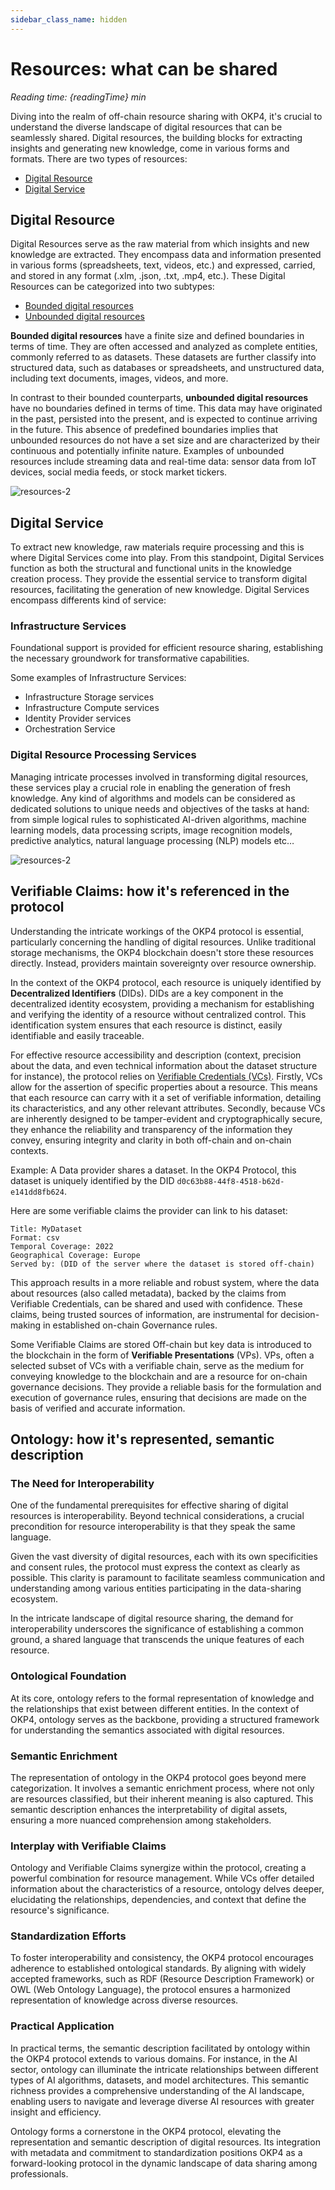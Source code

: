 ```yaml
---
sidebar_class_name: hidden
---
```


# Resources: what can be shared

<i>Reading time: {readingTime} min</i>

Diving into the realm of off-chain resource sharing with OKP4, it's crucial to understand the diverse landscape of digital resources that can be seamlessly shared. Digital resources, the building blocks for extracting insights and generating new knowledge, come in various forms and formats.
There are two types of resources:

- <u>Digital Resource</u>
- <u>Digital Service</u>

## Digital Resource

Digital Resources serve as the raw material from which insights and new knowledge are extracted. They encompass data and information presented in various forms (spreadsheets, text, videos, etc.) and expressed, carried, and stored in any format (.xlm, .json, .txt, .mp4, etc.).
These Digital Resources can be categorized into two subtypes:

- <u>Bounded digital resources</u>
- <u>Unbounded digital resources</u>

**Bounded digital resources** have a finite size and defined boundaries in terms of time. They are often accessed and analyzed as complete entities, commonly referred to as datasets. These datasets are further classify into structured data, such as databases or spreadsheets, and unstructured data, including text documents, images, videos, and more.

In contrast to their bounded counterparts, **unbounded digital resources** have no boundaries defined in terms of time. This data may have originated in the past, persisted into the present, and is expected to continue arriving in the future. This absence of predefined boundaries implies that unbounded resources do not have a set size and are characterized by their continuous and potentially infinite nature. Examples of unbounded resources include streaming data and real-time data: sensor data from IoT devices, social media feeds, or stock market tickers.

![resources-2](/img/content/academy/resources-2.webp)

## Digital Service

To extract new knowledge, raw materials require processing and this is where Digital Services come into play.
From this standpoint, Digital Services function as both the structural and functional units in the knowledge creation process. They provide the essential service to transform digital resources, facilitating the generation of new knowledge.
Digital Services encompass differents kind of service:

### Infrastructure Services

Foundational support is provided for efficient resource sharing, establishing the necessary groundwork for transformative capabilities.

Some examples of Infrastructure Services:

- Infrastructure Storage services
- Infrastructure Compute services
- Identity Provider services
- Orchestration Service

### Digital Resource Processing Services

Managing intricate processes involved in transforming digital resources, these services play a crucial role in enabling the generation of fresh knowledge.
Any kind of algorithms and models can be considered as dedicated solutions to unique needs and objectives of the tasks at hand: from simple logical rules to sophisticated AI-driven algorithms, machine learning models, data processing scripts, image recognition models, predictive analytics, natural language processing (NLP) models etc…

![resources-2](/img/content/academy/resources-2.webp)

## Verifiable Claims: how it's referenced in the protocol

Understanding the intricate workings of the OKP4 protocol is essential, particularly concerning the handling of digital resources. Unlike traditional storage mechanisms, the OKP4 blockchain doesn't store these resources directly. Instead, providers maintain sovereignty over resource ownership.

In the context of the OKP4 protocol, each resource is uniquely identified by **Decentralized Identifiers** (DIDs). DIDs are a key component in the decentralized identity ecosystem, providing a mechanism for establishing and verifying the identity of a resource without centralized control. This identification system ensures that each resource is distinct, easily identifiable and easily traceable.

For effective resource accessibility and description (context, precision about the data, and even technical information about the dataset structure for instance), the protocol relies on [Verifiable Credentials (VCs)](https://www.w3.org/TR/vc-data-model/). Firstly, VCs allow for the assertion of specific properties about a resource. This means that each resource can carry with it a set of verifiable information, detailing its characteristics, and any other relevant attributes. Secondly, because VCs are inherently designed to be tamper-evident and cryptographically secure, they enhance the reliability and transparency of the information they convey, ensuring integrity and clarity in both off-chain and on-chain contexts.

Example: A Data provider shares a dataset. In the OKP4 Protocol, this dataset is uniquely identified by the DID `d0c63b88-44f8-4518-b62d-e141dd8fb624`.

Here are some verifiable claims the provider can link to his dataset:

```text
Title: MyDataset
Format: csv
Temporal Coverage: 2022
Geographical Coverage: Europe
Served by: (DID of the server where the dataset is stored off-chain) 
```

This approach results in a more reliable and robust system, where the data about resources (also called metadata), backed by the claims from Verifiable Credentials, can be shared and used with confidence. These claims, being trusted sources of information, are instrumental for decision-making in established on-chain Governance rules.

Some Verifiable Claims are stored Off-chain but key data is introduced to the blockchain in the form of **Verifiable Presentations** (VPs). VPs, often a selected subset of VCs with a verifiable chain, serve as the medium for conveying knowledge to the blockchain and are a resource for on-chain governance decisions. They provide a reliable basis for the formulation and execution of governance rules, ensuring that decisions are made on the basis of verified and accurate information.

## Ontology: how it's represented, semantic description

### The Need for Interoperability

One of the fundamental prerequisites for effective sharing of digital resources is interoperability. Beyond technical considerations, a crucial precondition for resource interoperability is that they speak the same language.

Given the vast diversity of digital resources, each with its own specificities and consent rules, the protocol must express the context as clearly as possible. This clarity is paramount to facilitate seamless communication and understanding among various entities participating in the data-sharing ecosystem.

In the intricate landscape of digital resource sharing, the demand for interoperability underscores the significance of establishing a common ground, a shared language that transcends the unique features of each resource.

### Ontological Foundation

At its core, ontology refers to the formal representation of knowledge and the relationships that exist between different entities. In the context of OKP4, ontology serves as the backbone, providing a structured framework for understanding the semantics associated with digital resources.

### Semantic Enrichment

The representation of ontology in the OKP4 protocol goes beyond mere categorization. It involves a semantic enrichment process, where not only are resources classified, but their inherent meaning is also captured. This semantic description enhances the interpretability of digital assets, ensuring a more nuanced comprehension among stakeholders.

### Interplay with Verifiable Claims

Ontology and Verifiable Claims synergize within the protocol, creating a powerful combination for resource management. While VCs offer detailed information about the characteristics of a resource, ontology delves deeper, elucidating the relationships, dependencies, and context that define the resource's significance.

### Standardization Efforts

To foster interoperability and consistency, the OKP4 protocol encourages adherence to established ontological standards. By aligning with widely accepted frameworks, such as RDF (Resource Description Framework) or OWL (Web Ontology Language), the protocol ensures a harmonized representation of knowledge across diverse resources.

### Practical Application

In practical terms, the semantic description facilitated by ontology within the OKP4 protocol extends to various domains. For instance, in the AI sector, ontology can illuminate the intricate relationships between different types of AI algorithms, datasets, and model architectures. This semantic richness provides a comprehensive understanding of the AI landscape, enabling users to navigate and leverage diverse AI resources with greater insight and efficiency.

Ontology forms a cornerstone in the OKP4 protocol, elevating the representation and semantic description of digital resources. Its integration with metadata and commitment to standardization positions OKP4 as a forward-looking protocol in the dynamic landscape of data sharing among professionals.

